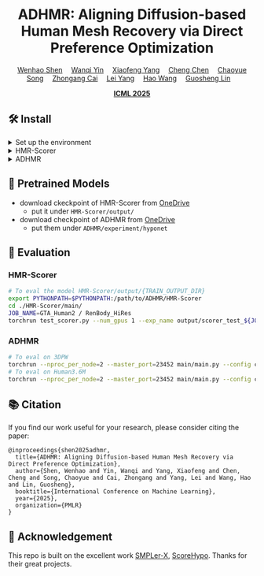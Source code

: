 <div align="center">

# ADHMR: Aligning Diffusion-based Human Mesh Recovery via Direct Preference Optimization

<div>
    <a href='https://shenwenhao01.github.io/' target='_blank'>Wenhao Shen</a>&emsp;
    <a href='https://scholar.google.com/citations?user=zlIJwBEAAAAJ&hl=en' target='_blank'>Wanqi Yin</a>&emsp;
    <a href='https://xfyang.net/' target='_blank'>Xiaofeng Yang</a>&emsp;
    <a href='https://scholar.google.com/citations?user=nNQU71kAAAAJ&hl=zh-CN' target='_blank'>Cheng Chen</a>&emsp;
    <a href='https://chaoyuesong.github.io/' target='_blank'>Chaoyue Song</a>&emsp;
    <a href='https://caizhongang.github.io/' target='_blank'>Zhongang Cai</a>&emsp;
    <a href='https://yanglei.me/' target='_blank'>Lei Yang</a>&emsp;
    <a href='https://wanghao.tech/' target='_blank'>Hao Wang</a>&emsp;
    <a href='https://guosheng.github.io/' target='_blank'>Guosheng Lin</a>&emsp;
</div>

<strong><a href='https://icml.cc/virtual/2025/poster/43558' target='_blank'>ICML 2025</a></strong>

<!-- <h4 align="center"> -->
  <!-- <a href="" target='_blank'>[arXiv]</a> • -->
  <!-- <a href="" target='_blank'>[Slides]</a> -->
<!-- </h4> -->

</div>

## 🛠️ Install
<details>
<summary>Set up the environment</summary>


```bash
conda create -n adhmr python=3.8 -y
conda activate adhmr
conda install pytorch==1.12.0 torchvision==0.13.0 torchaudio==0.12.0 cudatoolkit=11.3 -c pytorch -y
pip install mmcv-full==1.7.1 -f https://download.openmmlab.com/mmcv/dist/cu113/torch1.12.0/index.html
pip install -r requirements.txt

# install pytorch3d
pip install "git+https://github.com/facebookresearch/pytorch3d.git"

# install mmpose
cd HMR-Scorer/main/transformer_utils
pip install -v -e .
cd -
```

</details>


<details>
<summary>HMR-Scorer</summary>

- ```cd HMR-Scorer/```
- download all datasets
  - [3DPW](https://virtualhumans.mpi-inf.mpg.de/3DPW/)
  - [Human3.6M](http://vision.imar.ro/human3.6m/description.php)     
  - [HI4D](https://yifeiyin04.github.io/Hi4D/)        
  - [BEDLAM](https://bedlam.is.tue.mpg.de/index.html)      
  - [RenBody (DNA-Rendering)](https://magichub.com/datasets/openxd-renbody/)
  - [GTA-Human](https://caizhongang.github.io/projects/GTA-Human/)           
  - [SPEC](https://spec.is.tue.mpg.de/index.html)
  - [InstaVariety](https://github.com/akanazawa/human_dynamics/blob/master/doc/insta_variety.md)         
- process all datasets into [HumanData](https://github.com/open-mmlab/mmhuman3d/blob/main/docs/human_data.md) format, except the following:
  - Human3.6M. 
  - follow [OSX](https://github.com/IDEA-Research/OSX) in preparing this dataset.
- follow [OSX](https://github.com/IDEA-Research/OSX) in preparing pretrained ViTPose models. Download the ViTPose pretrained weights for ViT-small and ViT-huge from [here](https://github.com/ViTAE-Transformer/ViTPose).
- download [SMPL-X](https://smpl-x.is.tue.mpg.de/) and [SMPL](https://smpl.is.tue.mpg.de/) body models.
- download [HMR-Scorer test datasets](https://entuedu-my.sharepoint.com/:f:/g/personal/wenhao005_e_ntu_edu_sg/Eo9qECft_k1CnDCDrcpHgMIBGo4Y0r9UcqlOOm2_ybBD-w?e=ggZNhx) (DNA-Rendering and GTA-Human) and put them under `dataset/cache_scorer_eval`.

The file structure should be like:
```
HMR-Scorer/
├── common/
│   └── utils/
│       └── human_model_files/  # body model
│           ├── smpl/
│           │   ├──SMPL_NEUTRAL.pkl
│           │   ├──SMPL_MALE.pkl
│           │   └──SMPL_FEMALE.pkl
│           └── smplx/
│               ├──MANO_SMPLX_vertex_ids.pkl
│               ├──SMPL-X__FLAME_vertex_ids.npy
│               ├──SMPLX_NEUTRAL.pkl
│               ├──SMPLX_to_J14.pkl
│               ├──SMPLX_NEUTRAL.npz
│               ├──SMPLX_MALE.npz
│               └──SMPLX_FEMALE.npz
├── data/
├── main/
├── output/
├── pretrained_models/  # pretrained ViT-Pose, SMPLer_X and mmdet models
│   ├── smpler_x_s32.pth.tar
│   ├── smpler_x_b32.pth.tar
│   ├── smpler_x_l32.pth.tar
│   ├── smpler_x_h32.pth.tar
│   ├── vitpose_small.pth
│   ├── vitpose_base.pth
│   ├── vitpose_large.pth
│   └── vitpose_huge.pth
└── dataset/  
    ├── 3DPW/       
    ├── Human36M/             
    ├── HI4D
    ├── BEDLAM/      
    ├── RenBody/      
    ├── GTA_Human2/           
    ├── CHI3D/       
    ├── InstaVariety/         
    ├── SPEC/   
    ├── cache_scorer_eval/      # HMR-Scorer test datasets
    └── preprocessed_datasets/  # HumanData files
```
</details>

<details>
<summary>ADHMR</summary>

- ```cd ADHMR/```
- follow [ScoreHypo](https://github.com/xy02-05/ScoreHypo) to prepare data.

</details>


## 🚀 Pretrained Models
- download ckeckpoint of HMR-Scorer from [OneDrive](https://entuedu-my.sharepoint.com/:f:/g/personal/wenhao005_e_ntu_edu_sg/EpYRXRnk50hFtBmkbDe5MIMBpc0SFQATudXYEneXKEk-TQ?e=tmxfA2)
  - put it under `HMR-Scorer/output/`
- download checkpoint of ADHMR from [OneDrive](https://entuedu-my.sharepoint.com/:f:/g/personal/wenhao005_e_ntu_edu_sg/Elzv1Hwg6ElLtaURXYZ5_FcB-zssK91Oz5UUDzQCd8HZsg)
  - put them under `ADHMR/experiment/hyponet`


## 📝 Evaluation

### HMR-Scorer

```bash
# To eval the model HMR-Scorer/output/{TRAIN_OUTPUT_DIR}
export PYTHONPATH=$PYTHONPATH:/path/to/ADHMR/HMR-Scorer
cd ./HMR-Scorer/main/
JOB_NAME=GTA_Human2 / RenBody_HiRes
torchrun test_scorer.py --num_gpus 1 --exp_name output/scorer_test_${JOB_NAME} --result_path train_scorer_b5_2d_1118_all_loss_20241120_144943 --ckpt_idx 20 --testset ${JOB_NAME}

```
<!-- - Logs and results  will be saved to `HMR-Scorer/output/test_{JOB_NAME}_ep{CKPT_ID}_{TEST_DATSET}` -->

### ADHMR

```bash
# To eval on 3DPW
torchrun --nproc_per_node=2 --master_port=23452 main/main.py --config config/test/test-3dpw-custom.yaml --exp experiment/scorenet --doc 3dpw --validate --multihypo_n 100 --batch_size 80
# To eval on Human3.6M
torchrun --nproc_per_node=2 --master_port=23452 main/main.py --config config/test/test-h36m-custom.yaml --exp experiment/scorenet --doc h36m --validate --multihypo_n 100 --batch_size 80

```
<!-- - Logs and results  will be saved to `HMR-Scorer/output/test_{JOB_NAME}_ep{CKPT_ID}_{TEST_DATSET}` -->


<!-- ## Training
```bash
cd main
sh slurm_train.sh {JOB_NAME} {NUM_GPU} {CONFIG_FILE}

# For training SMPLer-X-H32 with 16 GPUS
sh slurm_train.sh smpler_x_h32 16 config_smpler_x_h32.py

```
- CONFIG_FILE is the file name under `SMPLer-X/main/config`
- Logs and checkpoints will be saved to `SMPLer-X/output/train_{JOB_NAME}_{DATE_TIME}` -->




<!-- ## FAQ
- `RuntimeError: Subtraction, the '-' operator, with a bool tensor is not supported. If you are trying to invert a mask, use the '~' or 'logical_not()' operator instead.`
  
  Follow [this post](https://github.com/mks0601/I2L-MeshNet_RELEASE/issues/6#issuecomment-675152527) and modify `torchgeometry`

- `KeyError: 'SinePositionalEncoding is already registered in position encoding'` or any other similar KeyErrors due to duplicate module registration.

  Manually add `force=True` to respective module registration under `main/transformer_utils/mmpose/models/utils`, e.g. `@POSITIONAL_ENCODING.register_module(force=True)` in [this file](main/transformer_utils/mmpose/models/utils/positional_encoding.py) -->

## 📚 Citation
If you find our work useful for your research, please consider citing the paper:
```
@inproceedings{shen2025adhmr,
  title={ADHMR: Aligning Diffusion-based Human Mesh Recovery via Direct Preference Optimization},
  author={Shen, Wenhao and Yin, Wanqi and Yang, Xiaofeng and Chen, Cheng and Song, Chaoyue and Cai, Zhongang and Yang, Lei and Wang, Hao and Lin, Guosheng},
  booktitle={International Conference on Machine Learning},
  year={2025},
  organization={PMLR}
}
```

## 👏 Acknowledgement
This repo is built on the excellent work [SMPLer-X](https://github.com/SMPLCap/SMPLer-X), [ScoreHypo](https://github.com/xy02-05/ScoreHypo). Thanks for their great projects.